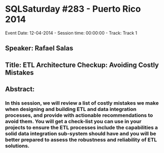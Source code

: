 # SQLSaturday #283 - Puerto Rico 2014
Event Date: 12-04-2014 - Session time: 00:00:00 - Track: Track 1
## Speaker: Rafael Salas
## Title: ETL Architecture Checkup: Avoiding Costly Mistakes
## Abstract:
### In this session, we will review a list of costly mistakes we make when designing and building ETL and data integration processes, and provide with actionable recommendations to avoid them. You will get a check-list you can use in your projects to ensure the ETL processes include the capabilities a solid data integration sub-system should have and you will be better prepared to assess the robustness and reliability of ETL solutions.
